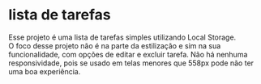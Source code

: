 # lista de tarefas
<div>
<p>
      Esse projeto é uma lista de tarefas simples utilizando Local Storage.<br>
       O foco desse projeto não é na parte da estilização e sim na sua funcionalidade, com opções de editar e excluir tarefa. Não há nenhuma responsividade, pois se usado em telas menores que 558px pode não ter uma boa experiência.
</p>
<div>
